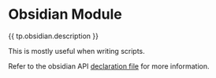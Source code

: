 # Obsidian Module

{{ tp.obsidian.description }}

This is mostly useful when writing scripts. 

Refer to the obsidian API [declaration file](https://github.com/obsidianmd/obsidian-api/blob/master/obsidian.d.ts) for more information.

